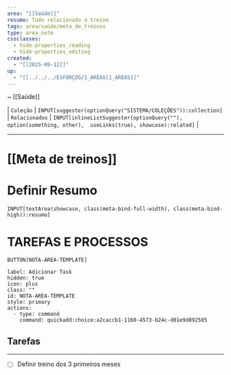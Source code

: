 ```yaml
---
area: "[[Saúde]]"
resumo: Tudo relacionado a treino
tags: area/saúde/meta_de_treinos
type: area_note
cssclasses:
  - hide-properties_reading
  - hide-properties_editing
created:
  - "[[2025-09-12]]"
up:
  - "[[../../../ESFORÇOS/1_AREAS|1_AREAS]]"
---
```

~ [[Saúde]] 

| `Coleção` | `INPUT[suggester(optionQuery("SISTEMA/COLEÇÕES")):collection]`   | `Relacionados` | `INPUT[inlineListSuggester(optionQuery(""), option(something, other),  useLinks(true), showcase):related]`  |

---
# [[Meta de treinos]] 


# Definir Resumo 
`INPUT[textArea(showcase, class(meta-bind-full-width), class(meta-bind-high)):resumo]`


# TAREFAS E PROCESSOS

 `BUTTON[NOTA-AREA-TEMPLATE]`     

```meta-bind-button
label: Adicionar Task
hidden: true
icon: plus
class: ""
id: NOTA-AREA-TEMPLATE
style: primary
actions:
  - type: command
    command: quickadd:choice:a2caccb1-1160-4573-b24c-d01e9d892505
```


## Tarefas


---
- [ ] Definir treino dos 3 primeiros meses






